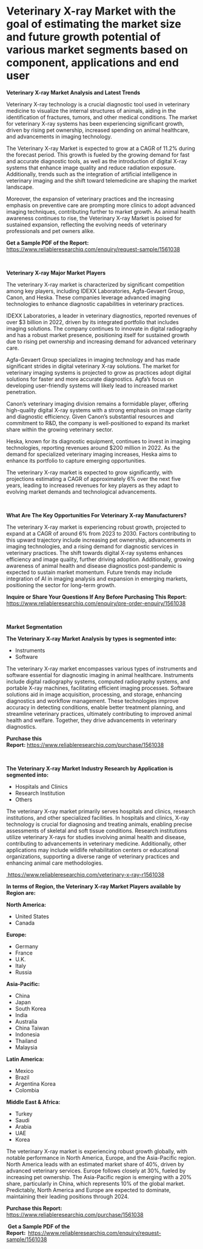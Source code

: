 <p><h1>Veterinary X-ray Market with the goal of estimating the market size and future growth potential of various market segments based on component, applications and end user</h1></p><p><strong>Veterinary X-ray Market Analysis and Latest Trends</strong></p>
<p><p>Veterinary X-ray technology is a crucial diagnostic tool used in veterinary medicine to visualize the internal structures of animals, aiding in the identification of fractures, tumors, and other medical conditions. The market for veterinary X-ray systems has been experiencing significant growth, driven by rising pet ownership, increased spending on animal healthcare, and advancements in imaging technology. </p><p>The Veterinary X-ray Market is expected to grow at a CAGR of 11.2% during the forecast period. This growth is fueled by the growing demand for fast and accurate diagnostic tools, as well as the introduction of digital X-ray systems that enhance image quality and reduce radiation exposure. Additionally, trends such as the integration of artificial intelligence in veterinary imaging and the shift toward telemedicine are shaping the market landscape. </p><p>Moreover, the expansion of veterinary practices and the increasing emphasis on preventive care are prompting more clinics to adopt advanced imaging techniques, contributing further to market growth. As animal health awareness continues to rise, the Veterinary X-ray Market is poised for sustained expansion, reflecting the evolving needs of veterinary professionals and pet owners alike.</p></p>
<p><strong>Get a Sample PDF of the Report:&nbsp;</strong> <a href="https://www.reliableresearchiq.com/enquiry/request-sample/1561038?utm_campaign=2320&utm_medium=2&utm_source=Github&utm_content=ia&utm_term=12042025&utm_id=veterinary-x-ray">https://www.reliableresearchiq.com/enquiry/request-sample/1561038</a></p>
<p>&nbsp;</p>
<p><strong>Veterinary X-ray Major Market Players</strong></p>
<p><p>The veterinary X-ray market is characterized by significant competition among key players, including IDEXX Laboratories, Agfa-Gevaert Group, Canon, and Heska. These companies leverage advanced imaging technologies to enhance diagnostic capabilities in veterinary practices.</p><p>IDEXX Laboratories, a leader in veterinary diagnostics, reported revenues of over $3 billion in 2022, driven by its integrated portfolio that includes imaging solutions. The company continues to innovate in digital radiography and has a robust market presence, positioning itself for sustained growth due to rising pet ownership and increasing demand for advanced veterinary care.</p><p>Agfa-Gevaert Group specializes in imaging technology and has made significant strides in digital veterinary X-ray solutions. The market for veterinary imaging systems is projected to grow as practices adopt digital solutions for faster and more accurate diagnostics. Agfa’s focus on developing user-friendly systems will likely lead to increased market penetration.</p><p>Canon’s veterinary imaging division remains a formidable player, offering high-quality digital X-ray systems with a strong emphasis on image clarity and diagnostic efficiency. Given Canon’s substantial resources and commitment to R&D, the company is well-positioned to expand its market share within the growing veterinary sector.</p><p>Heska, known for its diagnostic equipment, continues to invest in imaging technologies, reporting revenues around $200 million in 2022. As the demand for specialized veterinary imaging increases, Heska aims to enhance its portfolio to capture emerging opportunities.</p><p>The veterinary X-ray market is expected to grow significantly, with projections estimating a CAGR of approximately 6% over the next five years, leading to increased revenues for key players as they adapt to evolving market demands and technological advancements.</p></p>
<p>&nbsp;</p>
<p><strong>What Are The Key Opportunities For Veterinary X-ray Manufacturers?</strong></p>
<p><p>The veterinary X-ray market is experiencing robust growth, projected to expand at a CAGR of around 6% from 2023 to 2030. Factors contributing to this upward trajectory include increasing pet ownership, advancements in imaging technologies, and a rising demand for diagnostic services in veterinary practices. The shift towards digital X-ray systems enhances efficiency and image quality, further driving adoption. Additionally, growing awareness of animal health and disease diagnostics post-pandemic is expected to sustain market momentum. Future trends may include integration of AI in imaging analysis and expansion in emerging markets, positioning the sector for long-term growth.</p></p>
<p><strong>Inquire or Share Your Questions If Any Before Purchasing This Report:</strong> <a href="https://www.reliableresearchiq.com/enquiry/pre-order-enquiry/1561038?utm_campaign=2320&utm_medium=2&utm_source=Github&utm_content=ia&utm_term=12042025&utm_id=veterinary-x-ray">https://www.reliableresearchiq.com/enquiry/pre-order-enquiry/1561038</a></p>
<p>&nbsp;</p>
<p><strong>Market Segmentation</strong></p>
<p><strong>The Veterinary X-ray Market Analysis by types is segmented into:</strong></p>
<p><ul><li>Instruments</li><li>Software</li></ul></p>
<p><p>The veterinary X-ray market encompasses various types of instruments and software essential for diagnostic imaging in animal healthcare. Instruments include digital radiography systems, computed radiography systems, and portable X-ray machines, facilitating efficient imaging processes. Software solutions aid in image acquisition, processing, and storage, enhancing diagnostics and workflow management. These technologies improve accuracy in detecting conditions, enable better treatment planning, and streamline veterinary practices, ultimately contributing to improved animal health and welfare. Together, they drive advancements in veterinary diagnostics.</p></p>
<p><strong>Purchase this Report:&nbsp;</strong><a href="https://www.reliableresearchiq.com/purchase/1561038?utm_campaign=2320&utm_medium=2&utm_source=Github&utm_content=ia&utm_term=12042025&utm_id=veterinary-x-ray">https://www.reliableresearchiq.com/purchase/1561038</a></p>
<p>&nbsp;</p>
<p><strong>The Veterinary X-ray Market Industry Research by Application is segmented into:</strong></p>
<p><ul><li>Hospitals and Clinics</li><li>Research Institution</li><li>Others</li></ul></p>
<p><p>The veterinary X-ray market primarily serves hospitals and clinics, research institutions, and other specialized facilities. In hospitals and clinics, X-ray technology is crucial for diagnosing and treating animals, enabling precise assessments of skeletal and soft tissue conditions. Research institutions utilize veterinary X-rays for studies involving animal health and disease, contributing to advancements in veterinary medicine. Additionally, other applications may include wildlife rehabilitation centers or educational organizations, supporting a diverse range of veterinary practices and enhancing animal care methodologies.</p></p>
<p><a href="https://www.reliableresearchiq.com/veterinary-x-ray-r1561038?utm_campaign=2320&utm_medium=2&utm_source=Github&utm_content=ia&utm_term=12042025&utm_id=veterinary-x-ray">&nbsp;https://www.reliableresearchiq.com/veterinary-x-ray-r1561038</a></p>
<p><strong>In terms of Region, the Veterinary X-ray Market Players available by Region are:</strong></p>
<p>
    <p> <strong> North America: </strong>
        <ul>
            <li>United States</li>
            <li>Canada</li>
        </ul>
        </p> 
    <p> <strong> Europe: </strong>
        <ul>
            <li>Germany</li>
            <li>France</li>
            <li>U.K.</li>
            <li>Italy</li>
            <li>Russia</li>
        </ul>
        </p> 
    <p> <strong> Asia-Pacific: </strong>
        <ul>
            <li>China</li>
            <li>Japan</li>
            <li>South Korea</li>
            <li>India</li>
            <li>Australia</li>
            <li>China Taiwan</li>
            <li>Indonesia</li>
            <li>Thailand</li>
            <li>Malaysia</li>
        </ul>
        </p> 
    <p> <strong> Latin America: </strong>
        <ul>
            <li>Mexico</li>
            <li>Brazil</li>
            <li>Argentina Korea</li>
            <li>Colombia</li>
        </ul>
        </p> 
    <p> <strong> Middle East & Africa: </strong>
        <ul>
            <li>Turkey</li>
            <li>Saudi</li>
            <li>Arabia</li>
            <li>UAE</li>
            <li>Korea</li>
        </ul>
    </p>
    </p>
<p><p>The veterinary X-ray market is experiencing robust growth globally, with notable performance in North America, Europe, and the Asia-Pacific region. North America leads with an estimated market share of 40%, driven by advanced veterinary services. Europe follows closely at 30%, fueled by increasing pet ownership. The Asia-Pacific region is emerging with a 20% share, particularly in China, which represents 10% of the global market. Predictably, North America and Europe are expected to dominate, maintaining their leading positions through 2024.</p></p>
<p><strong>Purchase this Report: </strong><a href="https://www.reliableresearchiq.com/purchase/1561038?utm_campaign=2320&utm_medium=2&utm_source=Github&utm_content=ia&utm_term=12042025&utm_id=veterinary-x-ray">https://www.reliableresearchiq.com/purchase/1561038</a></p>
<p>&nbsp;<strong>Get a Sample PDF of the Report:&nbsp;&nbsp;</strong><a href="https://www.reliableresearchiq.com/enquiry/request-sample/1561038?utm_campaign=2320&utm_medium=2&utm_source=Github&utm_content=ia&utm_term=12042025&utm_id=veterinary-x-ray">https://www.reliableresearchiq.com/enquiry/request-sample/1561038</a></p>
<p><strong></strong></p>
<p><p></p><p></p><p></p></p>